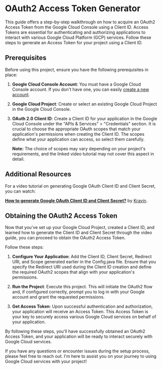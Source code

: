 # OAuth2 Access Token Generator

This guide offers a step-by-step walkthrough on how to acquire an OAuth2 Access Token from the Google Cloud Console using a Client ID. Access Tokens are essential for authenticating and authorizing applications to interact with various Google Cloud Platform (GCP) services. Follow these steps to generate an Access Token for your project using a Client ID.

## Prerequisites

Before using this project, ensure you have the following prerequisites in place:

1. **Google Cloud Console Account**: You must have a Google Cloud Console account. If you don't have one, you can easily [create a new account](https://cloud.google.com/).

2. **Google Cloud Project**: Create or select an existing Google Cloud Project in the Google Cloud Console.

3. **OAuth 2.0 Client ID**: Create a Client ID for your application in the Google Cloud Console under the "APIs & Services" > "Credentials" section. It is crucial to choose the appropriate OAuth scopes that match your application's permissions when creating the Client ID. The scopes define what your application can access, so select them carefully.

   **Note:** The choice of scopes may vary depending on your project's requirements, and the linked video tutorial may not cover this aspect in detail.

## Additional Resources

For a video tutorial on generating Google OAuth Client ID and Client Secret, you can watch:

[**How to generate Google OAuth Client ID and Client Secret?**](https://youtu.be/ex3FW_40izU) by [Krayin](https://youtu.be/ex3FW_40izU).

## Obtaining the OAuth2 Access Token

Now that you've set up your Google Cloud Project, created a Client ID, and learned how to generate the Client ID and Client Secret through the video guide, you can proceed to obtain the OAuth2 Access Token.

Follow these steps:

1. **Configure Your Application**: Add the Client ID, Client Secret, Redirect URI, and Scope generated earlier in the Config.java file. Ensure that you specify the Redirect URI used during the Client ID creation and define the required OAuth2 scopes that align with your application's permissions.

2. **Run the Project**: Execute this project. This will initiate the OAuth2 flow and, if configured correctly, prompt you to log in with your Google account and grant the requested permissions.

3. **Get Access Token**: Upon successful authentication and authorization, your application will receive an Access Token. This Access Token is your key to securely access various Google Cloud services on behalf of your application.

By following these steps, you'll have successfully obtained an OAuth2 Access Token, and your application will be ready to interact securely with Google Cloud services.

If you have any questions or encounter issues during the setup process, please feel free to reach out. I'm here to assist you on your journey to using Google Cloud services with your project!
